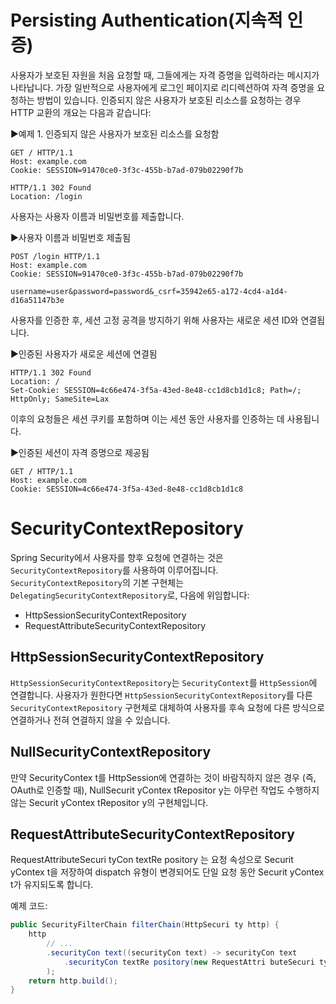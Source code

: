 # Persisting Authentication(지속적 인증)
사용자가 보호된 자원을 처음 요청할 때, 그들에게는 자격 증명을 입력하라는 메시지가 나타납니다. 가장 일반적으로 사용자에게 로그인 페이지로 리디렉션하여 자격 증명을 요청하는 방법이 있습니다. 인증되지 않은 사용자가 보호된 리소스를 요청하는 경우 HTTP 교환의 개요는 다음과 같습니다:

▶예제 1. 인증되지 않은 사용자가 보호된 리소스를 요청함 
```http
GET / HTTP/1.1
Host: example.com
Cookie: SESSION=91470ce0-3f3c-455b-b7ad-079b02290f7b
```
```http
HTTP/1.1 302 Found
Location: /login
```

사용자는 사용자 이름과 비밀번호를 제출합니다.

▶사용자 이름과 비밀번호 제출됨
```http
POST /login HTTP/1.1
Host: example.com
Cookie: SESSION=91470ce0-3f3c-455b-b7ad-079b02290f7b

username=user&password=password&_csrf=35942e65-a172-4cd4-a1d4-d16a51147b3e
```

사용자를 인증한 후, 세션 고정 공격을 방지하기 위해 사용자는 새로운 세션 ID와 연결됩니다.

▶인증된 사용자가 새로운 세션에 연결됨 
```http
HTTP/1.1 302 Found
Location: /
Set-Cookie: SESSION=4c66e474-3f5a-43ed-8e48-cc1d8cb1d1c8; Path=/; HttpOnly; SameSite=Lax
```

이후의 요청들은 세션 쿠키를 포함하며 이는 세션 동안 사용자를 인증하는 데 사용됩니다.

▶인증된 세션이 자격 증명으로 제공됨
```http
GET / HTTP/1.1
Host: example.com
Cookie: SESSION=4c66e474-3f5a-43ed-8e48-cc1d8cb1d1c8
```

# SecurityContextRepository
Spring Security에서 사용자를 향후 요청에 연결하는 것은 `SecurityContextRepository`를 사용하여 이루어집니다. `SecurityContextRepository`의 기본 구현체는 `DelegatingSecurityContextRepository`로, 다음에 위임합니다:

- HttpSessionSecurityContextRepository
- RequestAttributeSecurityContextRepository

## HttpSessionSecurityContextRepository

`HttpSessionSecurityContextRepository`는 `SecurityContext`를 `HttpSession`에 연결합니다. 사용자가 원한다면 `HttpSessionSecurityContextRepository`를 다른 `SecurityContextRepository` 구현체로 대체하여 사용자를 후속 요청에 다른 방식으로 연결하거나 전혀 연결하지 않을 수 있습니다.

## NullSecurityContextRepository

만약 SecurityContex t를 HttpSession에 연결하는 것이 바람직하지 않은 경우 (즉, OAuth로 인증할 때), NullSecurit yContex tRepositor y는 아무런 작업도 수행하지 않는 Securit yContex tRepositor y의 구현체입니다.

## RequestAttributeSecurityContextRepository 

RequestAttributeSecuri tyCon textRe pository 는 요청 속성으로 Securit yContex t을 저장하여 dispatch 유형이 변경되어도 단일 요청 동안  Securit yContex t가 유지되도록 합니다.


예제 코드:
```java
public SecurityFilterChain filterChain(HttpSecuri ty http) {
	http
		// ...
		.securityCon text((securityCon text) -> securityCon text
			.securityCon textRe pository(new RequestAttri buteSecuri tyCon textRe pository())
		);
	return http.build();
}
````